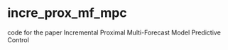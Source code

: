 # incre_prox_mf_mpc
code for the paper Incremental Proximal Multi-Forecast Model Predictive Control
